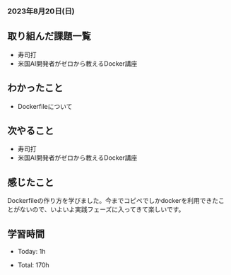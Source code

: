 ### 2023年8月20日(日)

## 取り組んだ課題一覧

- 寿司打
- 米国AI開発者がゼロから教えるDocker講座

## わかったこと

- Dockerfileについて

## 次やること

- 寿司打
- 米国AI開発者がゼロから教えるDocker講座

## 感じたこと

 Dockerfileの作り方を学びました。今までコピペでしかdockerを利用できたことがないので、いよいよ実践フェーズに入ってきて楽しいです。

## 学習時間

- Today: 1h

- Total: 170h

